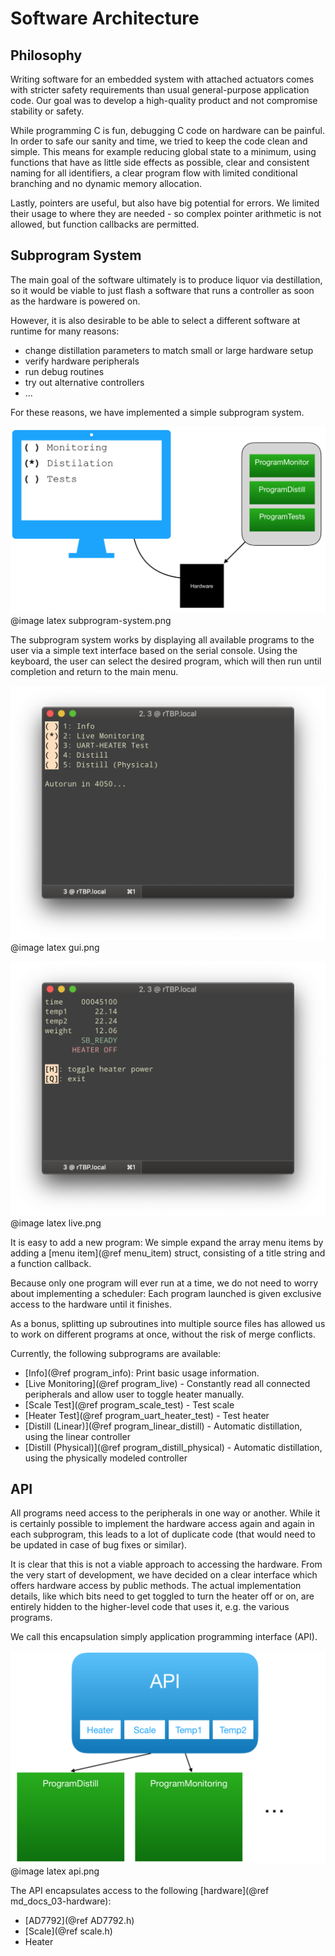 # Software Architecture

## Philosophy
Writing software for an embedded system with attached actuators comes with stricter safety requirements than usual general-purpose application code.
Our goal was to develop a high-quality product and not compromise stability or safety.
  
While programming C is fun, debugging C code on hardware can be painful.
In order to safe our sanity and time, we tried to keep the code clean and simple. This means for example reducing global state to a minimum, using functions that have as little side effects as possible, clear and consistent naming for all identifiers, a clear program flow with limited conditional branching and no dynamic memory allocation.

Lastly, pointers are useful, but also have big potential for errors. 
We limited their usage to where they are needed - so complex pointer arithmetic is not allowed, but function callbacks are permitted.

## Subprogram System
The main goal of the software ultimately is to produce liquor via destillation,
so it would be viable to just flash a software that runs a controller as soon as the hardware is powered on.

However, it is also desirable to be able to select a different software at runtime for many reasons:

- change distillation parameters to match small or large hardware setup 
- verify hardware peripherals
- run debug routines
- try out alternative controllers
- …

For these reasons, we have implemented a simple subprogram system.

![SubprogramSystem](subprogram-system.png)
@image latex subprogram-system.png

The subprogram system works by displaying all available programs to the user via a simple text interface based on the serial console.
Using the keyboard, the user can select the desired program, which will then run until completion and return to the main menu.

![GUI](gui.png)
@image latex gui.png

![Live](live.png)
@image latex live.png

It is easy to add a new program: We simple expand the array menu items by adding a [menu item](@ref menu_item) struct, consisting of a title string and a function callback.

Because only one program will ever run at a time, we do not need to worry about implementing a scheduler:
Each program launched is given exclusive access to the hardware until it finishes.

As a bonus, splitting up subroutines into multiple source files has allowed us to work on different programs at once, without the risk of merge conflicts.

Currently, the following subprograms are available:
- [Info](@ref program_info): Print basic usage information.
- [Live Monitoring](@ref program_live) - Constantly read all connected peripherals and allow user to toggle heater manually.
- [Scale Test](@ref program_scale_test) - Test scale
- [Heater Test](@ref program_uart_heater_test) - Test heater
- [Distill (Linear)](@ref program_linear_distill) - Automatic distillation, using the linear controller
- [Distill (Physical)](@ref program_distill_physical) - Automatic distillation, using the physically modeled controller

## API

All programs need access to the peripherals in one way or another.
While it is certainly possible to implement the hardware access again and again in each subprogram,
this leads to a lot of duplicate code (that would need to be updated in case of bug fixes or similar).

It is clear that this is not a viable approach to accessing the hardware.
From the very start of development, we have decided on a clear interface which offers hardware access by public methods.
The actual implementation details, like which bits need to get toggled to turn the heater off or on, are entirely hidden to the higher-level code that uses it, e.g. the various programs.

We call this encapsulation simply application programming interface (API).

![SubprogramSystem](api.png)
@image latex api.png

The API encapsulates access to the following [hardware](@ref md_docs_03-hardware):
- [AD7792](@ref AD7792.h)
- [Scale](@ref scale.h)
- Heater

